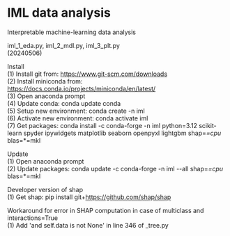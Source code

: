 # IML data analysis
Interpretable machine-learning data analysis  
  
iml_1_eda.py, iml_2_mdl.py, iml_3_plt.py  
(20240506)  

Install  
(1)  Install git from: https://www.git-scm.com/downloads  
(2)  Install miniconda from: https://docs.conda.io/projects/miniconda/en/latest/  
(3)  Open anaconda prompt  
(4)  Update conda: conda update conda  
(5)  Setup new environment: conda create -n iml  
(6)  Activate new environment: conda activate iml  
(7)  Get packages: conda install -c conda-forge -n iml python=3.12 scikit-learn spyder ipywidgets matplotlib seaborn openpyxl lightgbm shap=*=cpu* blas=*=mkl  
  
Update  
(1)  Open anaconda prompt  
(2)  Update packages: conda update -c conda-forge -n iml --all shap=*=cpu* blas=*=mkl 
  
Developer version of shap  
(1)  Get shap: pip install git+https://github.com/shap/shap  
  
Workaround for error in SHAP computation in case of multiclass and interactions=True  
(1) Add 'and self.data is not None' in line 346 of _tree.py  
  
